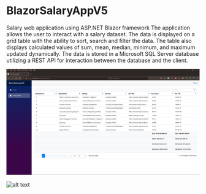 # BlazorSalaryAppV5
Salary web application using ASP.NET Blazor framework 
The application allows the user to interact with a salary dataset.
The data is displayed on a grid table with the ability to sort, search and filter the data. The table also displays calculated values of sum, mean, median, minimum, and maximum updated dynamically. The data is stored in a Microsoft SQL Server database utilizing a REST API for interaction between the database and the client.

![alt text](mainscreenshot.png)

![alt text](blazor.gif)
